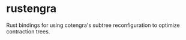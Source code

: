 # rustengra

Rust bindings for using cotengra's subtree reconfiguration to optimize contraction trees.